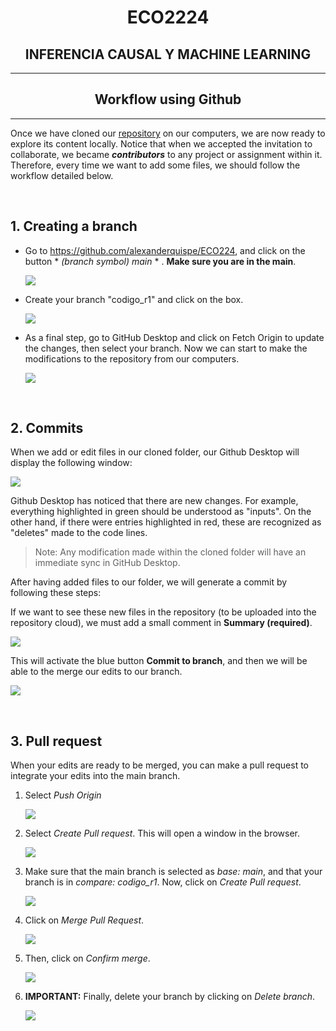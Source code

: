 <div style="text-align: center"> 

# ECO2224
## INFERENCIA CAUSAL Y MACHINE LEARNING 
---
## Workflow using Github
---

</div>


Once we have cloned our [repository](https://github.com/alexanderquispe/ECO224) on our computers, we are now ready to explore its content locally. Notice that when we accepted the invitation to collaborate, we became ***contributors*** to any project or assignment within it. Therefore, every time we want to add some files, we should follow the workflow detailed below.

<br>

## 1. Creating a branch

- Go to https://github.com/alexanderquispe/ECO224, and click on the button * *(branch symbol) main* * . **Make sure you are in the main**.

    ![](img/wf1.png)

- Create your branch "codigo_r1" and click on the box.  

    ![](img/wf2.png)

- As a final step, go to GitHub Desktop and click on Fetch Origin to update the changes, then select your branch. Now we can start to make the modifications to the repository from our computers.

    ![](img/wf3.png) 


<br>

## 2. Commits

When we add or edit files in our cloned folder, our Github Desktop will display the following window:

![](img/wf4.PNG)

Github Desktop has noticed that there are new changes. For example, everything highlighted in green should be understood as "inputs". On the other hand, if there were entries highlighted in red, these are recognized as "deletes" made to the code lines. 

> Note: Any modification made within the cloned folder will have an immediate sync in GitHub Desktop.

After having added files to our folder, we will generate a commit by following these steps:

If we want to see these new files in the repository (to be uploaded into the repository cloud), we must add a small comment in **Summary (required)**. 

![](img/wf6.png) 
 
This will activate the blue button **Commit to branch**, and then we will be able to the merge our edits to our branch.

![](img/wf5.png) 



<br>

## 3. Pull request


When your edits are ready to be merged, you can make a pull request to integrate your edits into the main branch.

1. Select *Push Origin*  

    ![](img/wf7.png) 

2. Select *Create Pull request*. This will open a window in the browser.

    ![](img/wf8.png) 

3. Make sure that the main branch is selected as *base: main*, and that your branch is in *compare: codigo_r1*. Now, click on *Create Pull request*.

    ![](img/wf9.png) 

4. Click on *Merge Pull Request*.

    ![](img/wf10.png) 
            
5. Then, click on *Confirm merge*.

    ![](img/wf11.png) 

6. **IMPORTANT:** Finally, delete your branch by clicking on *Delete branch*.
        
    ![](img/wf12.png) 
  
